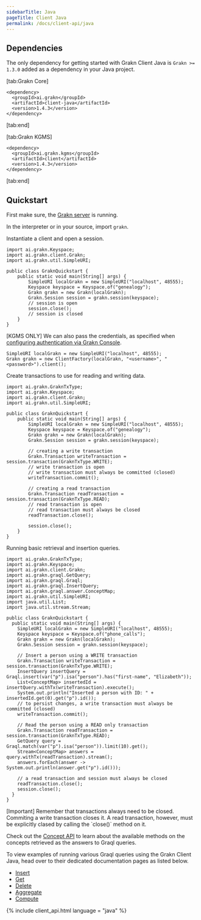 ```yaml
---
sidebarTitle: Java
pageTitle: Client Java
permalink: /docs/client-api/java
---
```


## Dependencies
The only dependency for getting started with Grakn Client Java is `Grakn >= 1.3.0` added as a dependency in your Java project.

<div class="tabs dark">

[tab:Grakn Core]
```lang-xml
<dependency>
  <groupId>ai.grakn</groupId>
  <artifactId>client-java</artifactId>
  <version>1.4.3</version>
</dependency>
```
[tab:end]

[tab:Grakn KGMS]
```lang-xml
<dependency>
  <groupId>ai.grakn.kgms</groupId>
  <artifactId>client</artifactId>
  <version>1.4.3</version>
</dependency>
```
[tab:end]

</div>

## Quickstart
First make sure, the [Grakn server](/docs/running-grakn/install-and-run#start-the-grakn-server) is running.

In the interpreter or in your source, import `grakn`.

Instantiate a client and open a session.

```lang-java
import ai.grakn.Keyspace;
import ai.grakn.client.Grakn;
import ai.grakn.util.SimpleURI;

public class GraknQuickstart {
    public static void main(String[] args) {
        SimpleURI localGrakn = new SimpleURI("localhost", 48555);
        Keyspace keyspace = Keyspace.of("genealogy");
        Grakn grakn = new Grakn(localGrakn);
        Grakn.Session session = grakn.session(keyspace);
        // session is open
        session.close();
        // session is closed
    }
}
```

[KGMS ONLY] We can also pass the credentials, as specified when [configuring authentication via Grakn Console](/docs/management/users).

```lang-java
SimpleURI localGrakn = new SimpleURI("localhost", 48555);
Grakn grakn = new ClientFactory(localGrakn, "<username>", "<password>").client();
```

Create transactions to use for reading and writing data.

```lang-java
import ai.grakn.GraknTxType;
import ai.grakn.Keyspace;
import ai.grakn.client.Grakn;
import ai.grakn.util.SimpleURI;

public class GraknQuickstart {
    public static void main(String[] args) {
        SimpleURI localGrakn = new SimpleURI("localhost", 48555);
        Keyspace keyspace = Keyspace.of("genealogy");
        Grakn grakn = new Grakn(localGrakn);
        Grakn.Session session = grakn.session(keyspace);

        // creating a write transaction
        Grakn.Transaction writeTransaction = session.transaction(GraknTxType.WRITE);
        // write transaction is open
        // write transaction must always be committed (closed)
        writeTransaction.commit();

        // creating a read transaction
        Grakn.Transaction readTransaction = session.transaction(GraknTxType.READ);
        // read transaction is open
        // read transaction must always be closed
        readTransaction.close();

        session.close();
    }
}
```

Running basic retrieval and insertion queries.

```lang-java
import ai.grakn.GraknTxType;
import ai.grakn.Keyspace;
import ai.grakn.client.Grakn;
import ai.grakn.graql.GetQuery;
import ai.grakn.graql.Graql;
import ai.grakn.graql.InsertQuery;
import ai.grakn.graql.answer.ConceptMap;
import ai.grakn.util.SimpleURI;
import java.util.List;
import java.util.stream.Stream;

public class GraknQuickstart {
  public static void main(String[] args) {
    SimpleURI localGrakn = new SimpleURI("localhost", 48555);
    Keyspace keyspace = Keyspace.of("phone_calls");
    Grakn grakn = new Grakn(localGrakn);
    Grakn.Session session = grakn.session(keyspace);

    // Insert a person using a WRITE transaction
    Grakn.Transaction writeTransaction = session.transaction(GraknTxType.WRITE);
    InsertQuery insertQuery = Graql.insert(var("p").isa("person").has("first-name", "Elizabeth"));
    List<ConceptMap> insertedId = insertQuery.withTx(writeTransaction).execute();
    System.out.println("Inserted a person with ID: " + insertedId.get(0).get("p").id());
    // to persist changes, a write transaction must always be committed (closed)
    writeTransaction.commit();

    // Read the person using a READ only transaction
    Grakn.Transaction readTransaction = session.transaction(GraknTxType.READ);
    GetQuery query = Graql.match(var("p").isa("person")).limit(10).get();
    Stream<ConceptMap> answers = query.withTx(readTransaction).stream();
    answers.forEach(answer -> System.out.println(answer.get("p").id()));

    // a read transaction and session must always be closed
    readTransaction.close();
    session.close();
  }
}
```
<div class="note">
[Important]
Remember that transactions always need to be closed. Commiting a write transaction closes it. A read transaction, however, must be explicitly clased by calling the `close()` method on it.
</div>

Check out the [Concept API](/docs/concept-api/overview) to learn about the available methods on the concepts retrieved as the answers to Graql queries.

To view examples of running various Graql queries using the Grakn Client Java, head over to their dedicated documentation pages as listed below.

- [Insert](/docs/query/insert-query)
- [Get](/docs/query/get-query)
- [Delete](/docs/query/delete-query)
- [Aggregate](/docs/query/aggregate-query)
- [Compute](/docs/query/compute-query)

{% include client_api.html language = "java" %}